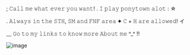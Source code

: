 ; 𝙲𝚊𝚕𝚕 𝚖𝚎 𝚠𝚑𝚊𝚝 𝚎𝚟𝚎𝚛 𝚢𝚘𝚞 𝚠𝚊𝚗𝚝! . 𝙸 𝚙𝚕𝚊𝚢 𝚙𝚘𝚗𝚢𝚝𝚘𝚠𝚗 𝚊𝚕𝚘𝚝 : ☆
 
. 𝙰𝚕𝚠𝚊𝚢𝚜 𝚒𝚗 𝚝𝚑𝚎 𝚂𝚃𝙷, 𝚂𝙼 𝚊𝚗𝚍 𝙵𝙽𝙵 𝚊𝚛𝚎𝚊 ✦ 𝙲 + 𝙷 𝚊𝚛𝚎 𝚊𝚕𝚕𝚘𝚠𝚎𝚍! イ 

﹏ 𝙶𝚘 𝚝𝚘 𝚖𝚢 𝚕𝚒𝚗𝚔𝚜 𝚝𝚘 𝚔𝚗𝚘𝚠 𝚖𝚘𝚛𝚎 𝙰𝚋𝚘𝚞𝚝 𝚖𝚎 ^_^ !!

![image](https://github.com/Flamesiii/Flamesiii/assets/134642966/fac15c9d-ce4f-4bef-b353-90c9b59e0623)


<!---
Flamesiii/Flamesiii is a ✨ special ✨ repository because its `README.md` (this file) appears on your GitHub profile.
You can click the Preview link to take a look at your changes.
--->
